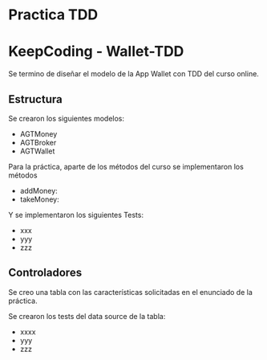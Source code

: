 # Practica TDD
# KeepCoding - Wallet-TDD

Se termino de diseñar el modelo de la App Wallet con TDD del curso online.

## Estructura

Se crearon los siguientes modelos:

* AGTMoney
* AGTBroker
* AGTWallet

Para la práctica, aparte de los métodos del curso se implementaron los métodos

* addMoney:
* takeMoney:

Y se implementaron los siguientes Tests:

* xxx
* yyy
* zzz


## Controladores

Se creo una tabla con las características solicitadas en el enunciado de la práctica.

Se crearon los tests del data source de la tabla:

* xxxx
* yyy
* zzz




